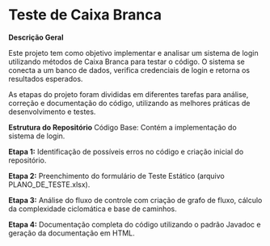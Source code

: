 # Teste de Caixa Branca

**Descrição Geral** 

Este projeto tem como objetivo implementar e analisar um sistema de login utilizando métodos de Caixa Branca para testar o código. O sistema se conecta a um banco de dados, verifica credenciais de login e retorna os resultados esperados.

As etapas do projeto foram divididas em diferentes tarefas para análise, correção e documentação do código, utilizando as melhores práticas de desenvolvimento e testes.

**Estrutura do Repositório**
Código Base: Contém a implementação do sistema de login.

**Etapa 1:** Identificação de possíveis erros no código e criação inicial do repositório.

**Etapa 2:** Preenchimento do formulário de Teste Estático (arquivo PLANO_DE_TESTE.xlsx).

**Etapa 3:** Análise do fluxo de controle com criação de grafo de fluxo, cálculo da complexidade ciclomática e base de caminhos.

**Etapa 4:** Documentação completa do código utilizando o padrão Javadoc e geração da documentação em HTML.
